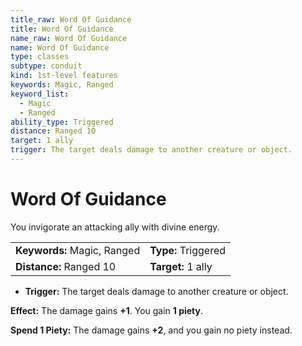 ```yaml
---
title_raw: Word Of Guidance
title: Word Of Guidance
name_raw: Word Of Guidance
name: Word Of Guidance
type: classes
subtype: conduit
kind: 1st-level features
keywords: Magic, Ranged
keyword_list:
  - Magic
  - Ranged
ability_type: Triggered
distance: Ranged 10
target: 1 ally
trigger: The target deals damage to another creature or object.
---
```


# Word Of Guidance

You invigorate an attacking ally with divine energy.

|                             |                     |
| :-------------------------- | :------------------ |
| **Keywords:** Magic, Ranged | **Type:** Triggered |
| **Distance:** Ranged 10     | **Target:** 1 ally  |

- **Trigger:** The target deals damage to another creature or object.

**Effect:** The damage gains **+1**. You gain **1 piety**.

**Spend 1 Piety:** The damage gains **+2**, and you gain no piety instead.
